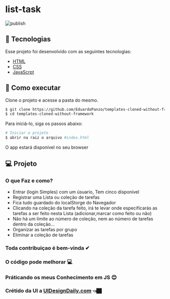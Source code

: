 # list-task

![publish](https://user-images.githubusercontent.com/96853842/174456759-d60851e6-8085-4b9b-bf23-1009fe3cdee4.jpg)

## 🧪 Tecnologias

Esse projeto foi desenvolvido com as seguintes tecnologias:

- [HTML](https://developer.mozilla.org/pt-BR/docs/Web/HTML)
- [CSS](https://developer.mozilla.org/pt-BR/docs/Web/CSS)
- [JavaScrpt](https://developer.mozilla.org/pt-BR/docs/Web/JavaScript)

## 🚀 Como executar

Clone o projeto e acesse a pasta do mesmo.

```bash
$ git clone https://github.com/EduardoPanzo/templates-cloned-without-framework
$ cd templates-cloned-without-framework
```

Para iniciá-lo, siga os passos abaixo:
```bash
# Iniciar o projeto
$ abrir na raiz o arquivo #index.html 
```
O app estará disponível no seu browser


## 💻 Projeto
 
 ### O que Faz e como?
 * Entrar (login Simples) com um úsuario, Tem cinco disponível
 * Registrar uma Lista ou coleção de tarefas
 * Fica tudo guardado do localStorge do Navegador
 * Clicando na coleção da tarefa feito, irá te levar onde especificarás as tarefas a ser feito nesta Lista (adicionar,marcar como feito ou não)
 * Não há um limite ao número de coleção, nem ao número de tarefas dentro da coleção...   
* Organizar as tarefas por grupo
* Eliminar a coleção de tarefas

<!-- ### O ainda não Faz e não tem
* Editar as tarefas
* Eliminar um única tarefa (só elimina uma coleção)
* Mostar a percentagem das tarefas feitas e não feitas
* Pesquisar por uma tarefa
* um sistema back-end -->

### Toda contribuiçao é bem-vinda ✔
### O código pode melhorar 💻
### Práticando os meus Conhecimento em JS 😊

### Crétido da UI a [UIDesignDaily.com](https://www.uidesigndaily.com/posts/sketch-task-list-app-mobile-day-816) 👈🏿
